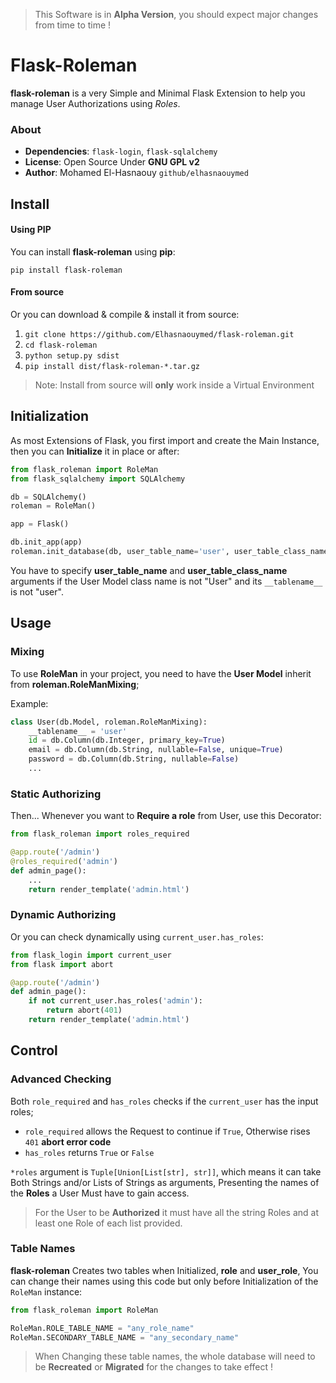 
> This Software is in **Alpha Version**, you should expect major changes from time to time !

# Flask-Roleman

**flask-roleman** is a very Simple and Minimal Flask Extension to help you manage User Authorizations using *Roles*.

### About

- **Dependencies**: `flask-login`, `flask-sqlalchemy`
- **License**: Open Source Under **GNU GPL v2**
- **Author**: Mohamed El-Hasnaouy `github/elhasnaouymed`

## Install

#### Using PIP

You can install **flask-roleman** using **pip**:

```shell
pip install flask-roleman
```

#### From source

Or you can download & compile & install it from source:

1. `git clone https://github.com/Elhasnaouymed/flask-roleman.git`
2. `cd flask-roleman`
3. `python setup.py sdist`
4. `pip install dist/flask-roleman-*.tar.gz`

> Note: Install from source will **only** work inside a Virtual Environment

## Initialization

As most Extensions of Flask, you first import and create the Main Instance, then you can **Initialize** it in place
or after:

```python
from flask_roleman import RoleMan
from flask_sqlalchemy import SQLAlchemy

db = SQLAlchemy()
roleman = RoleMan()

app = Flask()

db.init_app(app)
roleman.init_database(db, user_table_name='user', user_table_class_name='User')
```

You have to specify **user_table_name** and **user_table_class_name** arguments if the User Model class name is not
"User" and its `__tablename__` is not "user".

## Usage

### Mixing

To use **RoleMan** in your project, you need to have the **User Model** inherit from **roleman.RoleManMixing**;

Example:

```python
class User(db.Model, roleman.RoleManMixing):
    __tablename__ = 'user'
    id = db.Column(db.Integer, primary_key=True)
    email = db.Column(db.String, nullable=False, unique=True)
    password = db.Column(db.String, nullable=False)
    ...
```

### Static Authorizing

Then... Whenever you want to **Require a role** from User, use this Decorator:

```python
from flask_roleman import roles_required

@app.route('/admin')
@roles_required('admin')
def admin_page():
    ...
    return render_template('admin.html')
```

### Dynamic Authorizing

Or you can check dynamically using `current_user.has_roles`:

```python
from flask_login import current_user
from flask import abort

@app.route('/admin')
def admin_page():
    if not current_user.has_roles('admin'):
        return abort(401)
    return render_template('admin.html')
```

## Control

### Advanced Checking

 Both `role_required` and `has_roles` checks if the `current_user` has the input roles;

- `role_required` allows the Request to continue if `True`, Otherwise rises `401` **abort error code**  
- `has_roles` returns `True` or `False`


`*roles` argument is `Tuple[Union[List[str], str]]`, 
which means it can take Both Strings and/or Lists of Strings as arguments, 
Presenting the names of the **Roles** a User Must have to gain access.

> For the User to be **Authorized** it must have all the string Roles and at least one Role of each list provided.

### Table Names

**flask-roleman** Creates two tables when Initialized, **role** and **user_role**, 
You can change their names using this code but only before Initialization of the `RoleMan` instance:

```python
from flask_roleman import RoleMan

RoleMan.ROLE_TABLE_NAME = "any_role_name"
RoleMan.SECONDARY_TABLE_NAME = "any_secondary_name"
```
> When Changing these table names, the whole database will need to be **Recreated** or **Migrated** for the changes to take effect !
